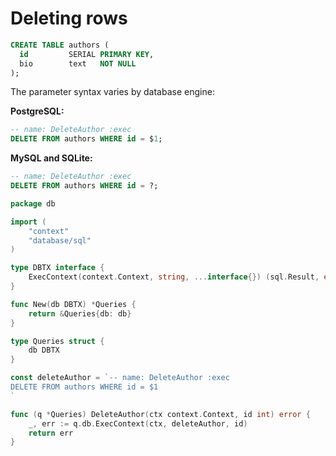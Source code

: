 # Deleting rows

```sql
CREATE TABLE authors (
  id         SERIAL PRIMARY KEY,
  bio        text   NOT NULL
);
```

The parameter syntax varies by database engine:

**PostgreSQL:**
```sql
-- name: DeleteAuthor :exec
DELETE FROM authors WHERE id = $1;
```

**MySQL and SQLite:**
```sql
-- name: DeleteAuthor :exec
DELETE FROM authors WHERE id = ?;
```

```go
package db

import (
	"context"
	"database/sql"
)

type DBTX interface {
	ExecContext(context.Context, string, ...interface{}) (sql.Result, error)
}

func New(db DBTX) *Queries {
	return &Queries{db: db}
}

type Queries struct {
	db DBTX
}

const deleteAuthor = `-- name: DeleteAuthor :exec
DELETE FROM authors WHERE id = $1
`

func (q *Queries) DeleteAuthor(ctx context.Context, id int) error {
	_, err := q.db.ExecContext(ctx, deleteAuthor, id)
	return err
}
```
